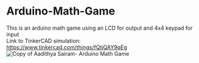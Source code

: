 # Arduino-Math-Game
This is an arduino math game using an LCD for output and 4x4 keypad for input  
Link to TinkerCAD simulation: https://www.tinkercad.com/things/fQtjQAY9qEg  
![Copy of Aadithya Sairam- Arduino Math Game](https://user-images.githubusercontent.com/76761162/119588919-cce5e400-bd9f-11eb-91db-c4a2d1919aa4.png)
